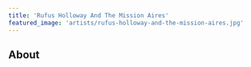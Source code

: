 ```yaml
---
title: 'Rufus Holloway And The Mission Aires'
featured_image: 'artists/rufus-holloway-and-the-mission-aires.jpg'
---
```


## About


